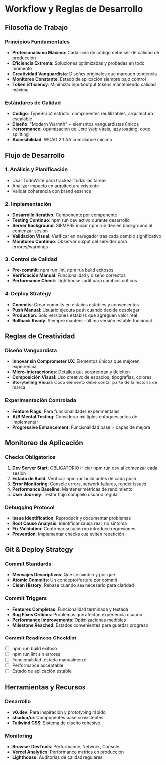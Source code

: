 # Workflow y Reglas de Desarrollo

## Filosofía de Trabajo

### Principios Fundamentales
- **Profesionalismo Máximo**: Cada línea de código debe ser de calidad de producción
- **Eficiencia Extrema**: Soluciones optimizadas y probadas en todo momento
- **Creatividad Vanguardista**: Diseños originales que marquen tendencia
- **Monitoreo Constante**: Estado de aplicación siempre bajo control
- **Token Efficiency**: Minimizar input/output tokens manteniendo calidad máxima

### Estándares de Calidad
- **Código**: TypeScript estricto, componentes reutilizables, arquitectura escalable
- **Diseño**: "Modern Warmth" + elementos vanguardistas únicos
- **Performance**: Optimización de Core Web Vitals, lazy loading, code splitting
- **Accesibilidad**: WCAG 2.1 AA compliance mínimo

## Flujo de Desarrollo

### 1. Análisis y Planificación
- Usar TodoWrite para trackear todas las tareas
- Analizar impacto en arquitectura existente
- Validar coherencia con brand essence

### 2. Implementación
- **Desarrollo Iterativo**: Componente por componente
- **Testing Continuo**: npm run dev activo durante desarrollo
- **Server Background**: SIEMPRE iniciar npm run dev en background al comenzar sesión
- **Validación Visual**: Verificar en navegador tras cada cambio significativo
- **Monitoreo Continuo**: Observar output del servidor para errores/warnings

### 3. Control de Calidad
- **Pre-commit**: npm run lint, npm run build exitosos
- **Verificación Manual**: Funcionalidad y diseño correctos
- **Performance Check**: Lighthouse audit para cambios críticos

### 4. Deploy Strategy
- **Commits**: Crear commits en estados estables y convenientes
- **Push Manual**: Usuario ejecuta push cuando decide desplegar
- **Production**: Solo versiones estables que agreguen valor real
- **Rollback Ready**: Siempre mantener última versión estable funcional

## Reglas de Creatividad

### Diseño Vanguardista
- **Innovar sin Comprometer UX**: Elementos únicos que mejoren experiencia
- **Micro-interacciones**: Detalles que sorprendan y deleiten
- **Composición Visual**: Uso creativo de espacios, tipografías, colores
- **Storytelling Visual**: Cada elemento debe contar parte de la historia de marca

### Experimentación Controlada
- **Feature Flags**: Para funcionalidades experimentales
- **A/B Mental Testing**: Considerar múltiples enfoques antes de implementar
- **Progressive Enhancement**: Funcionalidad base + capas de mejora

## Monitoreo de Aplicación

### Checks Obligatorios
1. **Dev Server Start**: OBLIGATORIO iniciar npm run dev al comenzar cada sesión
2. **Estado de Build**: Verificar npm run build antes de cada push
3. **Error Monitoring**: Console errors, network failures, render issues
4. **Performance Baseline**: Mantener métricas de rendimiento
5. **User Journey**: Testar flujo completo usuario regular

### Debugging Protocol
- **Issue Identification**: Reproducir y documentar problemas
- **Root Cause Analysis**: Identificar causa real, no síntoma
- **Fix Validation**: Confirmar solución no introduce regresiones
- **Prevention**: Implementar checks que eviten repetición

## Git & Deploy Strategy

### Commit Standards
- **Mensajes Descriptivos**: Qué se cambió y por qué
- **Atomic Commits**: Un concepto/feature por commit
- **Clean History**: Rebase cuando sea necesario para claridad

### Commit Triggers
- **Features Completas**: Funcionalidad terminada y testada
- **Bug Fixes Críticos**: Problemas que afectan experiencia usuario
- **Performance Improvements**: Optimizaciones medibles
- **Milestone Reached**: Estados convenientes para guardar progreso

### Commit Readiness Checklist
- [ ] npm run build exitoso
- [ ] npm run lint sin errores
- [ ] Funcionalidad testada manualmente
- [ ] Performance acceptable
- [ ] Estado de aplicación estable

## Herramientas y Recursos

### Desarrollo
- **v0.dev**: Para inspiración y prototyping rápido
- **shadcn/ui**: Componentes base consistentes
- **Tailwind CSS**: Sistema de diseño cohesivo

### Monitoring
- **Browser DevTools**: Performance, Network, Console
- **Vercel Analytics**: Performance metrics en producción
- **Lighthouse**: Auditorías de calidad regulares
